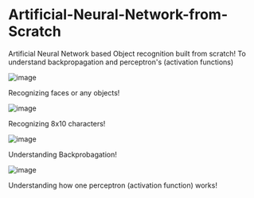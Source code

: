 # Artificial-Neural-Network-from-Scratch
Artificial Neural Network based Object recognition built from scratch! To understand backpropagation and perceptron's (activation functions) 

![image](https://github.com/faxirabd/ANN-based-Object-Recognition/assets/115953037/69c72897-b245-4f97-aadf-73970ce285e7)

Recognizing faces or any objects!

![image](https://github.com/faxirabd/ANN-based-Object-Recognition/assets/115953037/48464e9e-8534-4166-a5a2-8c2d0244d019)

Recognizing 8x10 characters!

![image](https://github.com/faxirabd/ANN-based-Object-Recognition/assets/115953037/5f4b108a-17b5-46d7-8b78-71f33f3212f1)

Understanding Backprobagation!

![image](https://github.com/faxirabd/ANN-based-Object-Recognition/assets/115953037/89ea3241-bf7f-4fe2-a0cf-81f9ae29f6f9)

Understanding how one perceptron (activation function) works!

